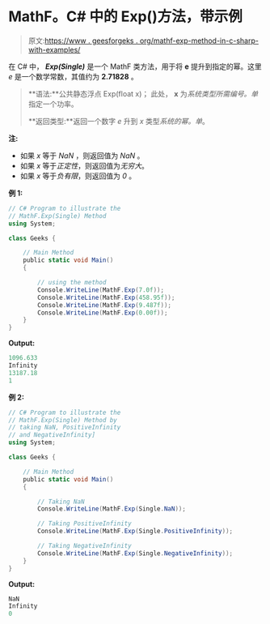 # MathF。C# 中的 Exp()方法，带示例

> 原文:[https://www . geesforgeks . org/mathf-exp-method-in-c-sharp-with-examples/](https://www.geeksforgeeks.org/mathf-exp-method-in-c-sharp-with-examples/)

在 C# 中， ***Exp(Single)*** 是一个 MathF 类方法，用于将 **e** 提升到指定的幂。这里 *e* 是一个数学常数，其值约为 **2.71828** 。

> **语法:**公共静态浮点 Exp(float x)；
> 此处， **x** 为*系统类型所需编号。单*指定一个功率。
> 
> **返回类型:**返回一个数字 *e* 升到 *x* 类型*系统的幂。单*。

**注:**

*   如果 *x* 等于 *NaN* ，则返回值为 *NaN* 。
*   如果 *x* 等于*正定性*，则返回值为*无穷大*。
*   如果 *x* 等于*负有限*，则返回值为 *0* 。

**例 1:**

```cs
// C# Program to illustrate the
// MathF.Exp(Single) Method
using System;

class Geeks {

    // Main Method
    public static void Main()
    {

        // using the method
        Console.WriteLine(MathF.Exp(7.0f));
        Console.WriteLine(MathF.Exp(458.95f));
        Console.WriteLine(MathF.Exp(9.487f));
        Console.WriteLine(MathF.Exp(0.00f));
    }
}
```

**Output:**

```cs
1096.633
Infinity
13187.18
1

```

**例 2:**

```cs
// C# Program to illustrate the
// MathF.Exp(Single) Method by
// taking NaN, PositiveInfinity
// and NegativeInfinity]
using System;

class Geeks {

    // Main Method
    public static void Main()
    {

        // Taking NaN
        Console.WriteLine(MathF.Exp(Single.NaN));

        // Taking PositiveInfinity
        Console.WriteLine(MathF.Exp(Single.PositiveInfinity));

        // Taking NegativeInfinity
        Console.WriteLine(MathF.Exp(Single.NegativeInfinity));
    }
}
```

**Output:**

```cs
NaN
Infinity
0

```